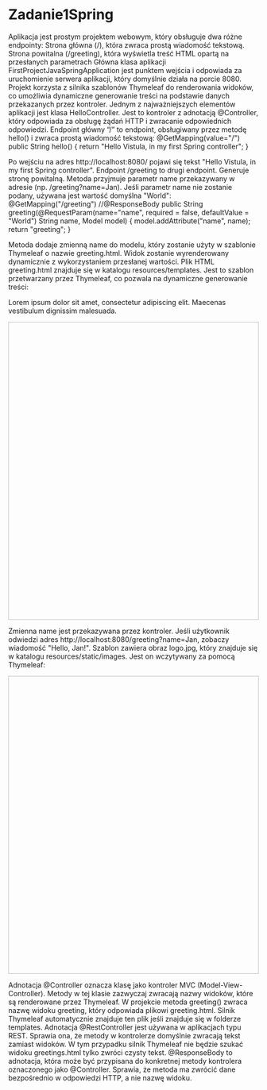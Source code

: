 # Zadanie1Spring
Aplikacja jest prostym projektem webowym, który obsługuje dwa różne endpointy:
Strona główna (/), która zwraca prostą wiadomość tekstową.
Strona powitalna (/greeting), która wyświetla treść HTML opartą na przesłanych parametrach
Główna klasa aplikacji FirstProjectJavaSpringApplication jest punktem wejścia i odpowiada za uruchomienie serwera aplikacji, który domyślnie działa na porcie 8080. Projekt korzysta z silnika szablonów Thymeleaf do renderowania widoków, co umożliwia dynamiczne generowanie treści na podstawie danych przekazanych przez kontroler.
Jednym z najważniejszych elementów aplikacji jest klasa HelloController. Jest to kontroler z adnotacją @Controller, który odpowiada za obsługę żądań HTTP i zwracanie odpowiednich odpowiedzi.
Endpoint główny “/” to endpoint, obsługiwany przez metodę hello() i zwraca prostą wiadomość tekstową:
@GetMapping(value="/")
public String hello() {
   return "Hello Vistula, in my first Spring controller";
}

Po wejściu na adres http://localhost:8080/ pojawi się tekst "Hello Vistula, in my first Spring controller". 
Endpoint /greeting to drugi endpoint. Generuje stronę powitalną. Metoda przyjmuje parametr name przekazywany w adresie (np. /greeting?name=Jan). Jeśli parametr name nie zostanie podany, używana jest wartość domyślna "World":
@GetMapping("/greeting")
//@ResponseBody
public String greeting(@RequestParam(name="name", required = false, defaultValue = "World") String name, Model model) {
   model.addAttribute("name", name);
   return "greeting";
}


Metoda dodaje zmienną name do modelu, który zostanie użyty w szablonie Thymeleaf o nazwie greeting.html. Widok zostanie wyrenderowany dynamicznie z wykorzystaniem przesłanej wartości.
Plik HTML greeting.html znajduje się w katalogu resources/templates. Jest to szablon przetwarzany przez Thymeleaf, co pozwala na dynamiczne generowanie treści:
<!DOCTYPE HTML>
<html xmlns:th="http://www.thymeleaf.org">
<head>
   <title>Getting Started: Serving Web Content</title>
   <meta http-equiv="Content-Type" content="text/html; charset=UTF-8" />
</head>
<body>
<p th:text="'Hello, ' + ${name} + '!'" />
<p>
   Lorem ipsum dolor sit amet, consectetur adipiscing elit. Maecenas vestibulum dignissim malesuada.
</p>
<img th:src="@{/images/logo.jpg}" width="600" height="600" />
</body>
</html>

Zmienna name jest przekazywana przez kontroler. Jeśli użytkownik odwiedzi adres http://localhost:8080/greeting?name=Jan, zobaczy wiadomość "Hello, Jan!".
Szablon zawiera obraz logo.jpg, który znajduje się w katalogu resources/static/images. Jest on wczytywany za pomocą Thymeleaf:

<img th:src="@{/images/logo.jpg}" width="600" height="600" />



Adnotacja @Controller oznacza klasę jako kontroler MVC (Model-View-Controller). Metody w tej klasie zazwyczaj zwracają nazwy widoków, które są renderowane przez Thymeleaf.
W projekcie metoda greeting() zwraca nazwę widoku greeting, który odpowiada plikowi greeting.html. Silnik Thymeleaf automatycznie znajduje ten plik jeśli znajduje się w folderze templates.
Adnotacja @RestController jest używana w aplikacjach typu REST. Sprawia ona, że metody w kontrolerze domyślnie zwracają tekst zamiast widoków. W tym przypadku silnik Thymeleaf nie będzie szukać widoku greetings.html tylko zwróci czysty tekst.
@ResponseBody to adnotacja, która może być przypisana do konkretnej metody kontrolera oznaczonego jako @Controller. Sprawia, że metoda ma zwrócić dane bezpośrednio w odpowiedzi HTTP, a nie nazwę widoku.

